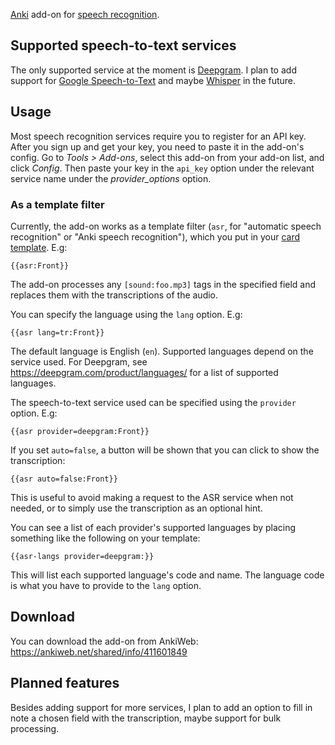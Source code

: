 [Anki](https://apps.ankiweb.net/) add-on for [speech recognition](https://en.wikipedia.org/wiki/Speech_recognition).

## Supported speech-to-text services

The only supported service at the moment is [Deepgram](https://deepgram.com/). I plan to add support for [Google Speech-to-Text](https://cloud.google.com/speech-to-text) and maybe [Whisper](https://github.com/openai/whisper) in the future.

## Usage

Most speech recognition services require you to register for an API key.
After you sign up and get your key, you need to paste it in the add-on's config. Go to _Tools > Add-ons_, select this add-on from your add-on list, and click _Config_. Then paste your key in the `api_key` option under the relevant service name under the _provider_options_ option.

### As a template filter

Currently, the add-on works as a template filter (`asr`, for "automatic speech recognition" or "Anki speech recognition"), which you put in your [card template](https://docs.ankiweb.net/templates/intro.html). E.g:

```
{{asr:Front}}
```

The add-on processes any `[sound:foo.mp3]` tags in the specified field and replaces them with the transcriptions of the audio.

You can specify the language using the `lang` option. E.g:

```
{{asr lang=tr:Front}}
```

The default language is English (`en`). Supported languages depend on the service used. For Deepgram, see https://deepgram.com/product/languages/ for a list of supported languages.

The speech-to-text service used can be specified using the `provider` option. E.g:

```
{{asr provider=deepgram:Front}}
```

If you set `auto=false`, a button will be shown that you can click to show the transcription:

```
{{asr auto=false:Front}}
```

This is useful to avoid making a request to the ASR service when not needed, or to simply use the transcription as an optional hint.

You can see a list of each provider's supported languages by placing something like the following on your template:

```
{{asr-langs provider=deepgram:}}
```

This will list each supported language's code and name. The language code is what you have to provide to the `lang` option.

## Download

You can download the add-on from AnkiWeb: https://ankiweb.net/shared/info/411601849

## Planned features

Besides adding support for more services, I plan to add an option to fill in note a chosen field with the transcription, maybe support for bulk processing.
